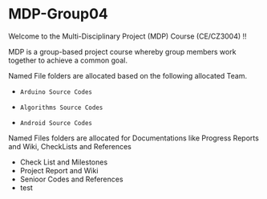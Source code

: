 # MDP-Group04


Welcome to the Multi-Disciplinary Project (MDP) Course (CE/CZ3004) !!

MDP is a group-based project course whereby group members work together to achieve a common goal.

Named File folders are allocated based on the following allocated Team.
-     Arduino Source Codes
-     Algorithms Source Codes
-     Android Source Codes

Named Files folders are allocated for Documentations like Progress Reports and Wiki, CheckLists and References
-   Check List and Milestones
-   Project Report and Wiki
-   Senioor Codes and References
-  test